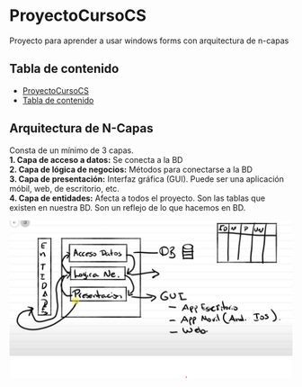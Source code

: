 # ProyectoCursoCS
Proyecto para aprender a usar windows forms con arquitectura de n-capas

## Tabla de contenido
- [ProyectoCursoCS](#proyectocursocs)
- [Tabla de contenido](#tabla-de-contenido)  
## Arquitectura de N-Capas
Consta de un mínimo de 3 capas.  
**1. Capa de acceso a datos:** Se conecta a la BD  
**2. Capa de lógica de negocios:** Métodos para conectarse a la BD  
**3. Capa de presentación:**  Interfaz gráfica (GUI). Puede ser una aplicación móbil, web, de escritorio, etc.  
**4. Capa de entidades:** Afecta a todos el proyecto. Son las tablas que existen en nuestra BD. Son un reflejo de lo que hacemos en BD.  

![Capas](img/capas.jpg)  


